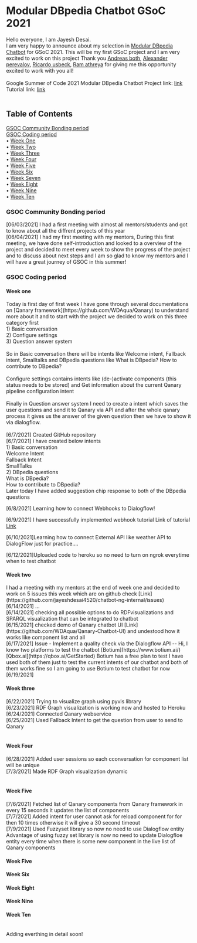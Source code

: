 # Modular DBpedia Chatbot GSoC 2021 
Hello everyone, I am Jayesh Desai.<br /> 
I am very happy to announce about my selection in [Modular DBpedia Chatbot](https://summerofcode.withgoogle.com/projects/#5922382260207616) for GSoC 2021.
This will be my first GSoC project and I am very excited to work on this project Thank you [Andreas both](https://www.linkedin.com/in/andreas-both-94267222/), [Alexander perevalov](https://www.linkedin.com/in/alexander-perevalov-837780111/?lipi=urn%3Ali%3Apage%3Ad_flagship3_people_connections%3BU%2FpdNmPFSUqmoz82LyrZKA%3D%3D), [Ricardo usbeck](https://www.linkedin.com/in/ricardo-usbeck/?lipi=urn%3Ali%3Apage%3Ad_flagship3_people_connections%3BQQw%2Bvv%2FvRwmEwkG30ZxSsQ%3D%3D), [Ram athreya](https://www.linkedin.com/in/ramgathreya/?lipi=urn%3Ali%3Apage%3Ad_flagship3_people_connections%3BQQw%2Bvv%2FvRwmEwkG30ZxSsQ%3D%3D) for giving me this opportunity excited to work with you all!
<br />
<br />
Google Summer of Code 2021 Modular DBpedia Chatbot Project link: [link](https://github.com/dbpedia/chatbot-ng) <br />
Tutorial link: [link](https://jayeshdesai4520.github.io/DBpedia-GSoC-2021/about)
<br />
<br />

## Table of Contents
<a href="#community_period">GSOC Community Bonding period</a>   
<a href="#coding_period">GSOC Coding period</a><br /> 
<span>&#8226;</span> <a href="#coding_period_weekone">Week One</a><br /> 
<span>&#8226;</span> <a href="#coding_period_weektwo">Week Two</a><br /> 
<span>&#8226;</span> <a href="#coding_period_weekthree">Week Three</a> <br /> 
<span>&#8226;</span> <a href="#coding_period_weekfour">Week Four</a><br /> 
<span>&#8226;</span> <a href="#coding_period_weekfive">Week Five</a><br />
<span>&#8226;</span> <a href="#coding_period_weeksix">Week Six</a><br /> 
<span>&#8226;</span> <a href="#coding_period_weekseven">Week Seven</a><br /> 
<span>&#8226;</span> <a href="#coding_period_weekeight">Week Eight</a><br /> 
<span>&#8226;</span> <a href="#coding_period_weeknine">Week Nine</a><br /> 
<span>&#8226;</span> <a href="#coding_period_weekten">Week Ten</a><br /> 

<h3 id="community_period">GSOC Community Bonding period</h3>

[06/03/2021] I had a first meeting with almost all mentors/students and got to know about all the diffrent projects of this year <br> 
[06/04/2021] I had my first meeting with my mentors, During this first meeting, we have done self-introduction and looked to a overview of the project and decided to meet every week to show the progress of the project and to discuss about next steps and I am so glad to know my mentors and I will have a great journey of GSOC in this summer!

<h3 id="coding_period">GSOC Coding period</h3>

<h4 id="coding_period_weekone">Week one</h4>
Today is first day of first week I have gone through several documentations on [Qanary framework](https://github.com/WDAqua/Qanary) to understand more about it 
and to start with the project we decided to work on this three category first <br /> 1) Basic conversation <br /> 2) Configure settings <br /> 3) Question answer system <br />
<br /> So in Basic conversation there will be intents like Welcome intent, Fallback intent, Smalltalks and DBpedia questions like What is DBpedia? How to contribute to DBpedia? <br /> <br />  Configure settings contains intents like (de-)activate components (this status needs to be stored) and Get information about the current Qanary pipeline configuration intent <br /> <br /> 
Finally in Question answer system I need to create a intent which saves the user questions and send it to Qanary via API and after the whole qanary process it gives us the answer of the given question then we have to show it via dialogflow. <br /> <br /> 
[6/7/2021] Created GitHub repository<br />
[6/7/2021] I have created below intents<br />
1) Basic conversation<br />
	 Welcome Intent<br />
	 Fallback Intent<br />
	 SmallTalks<br />
2) DBpedia questions<br />
	 What is DBpedia?<br />
	 How to contribute to DBpedia?<br />
Later today I have added suggestion chip response to both of the DBpedia questions

[6/8/2021] Learning how to connect Webhooks to Dialogflow!

[6/9/2021] I have successfully implemented webhook tutorial
Link of tutorial [Link](https://chatbotsjournal.com/step-by-step-guide-to-integrate-dialogflow-with-nodejs-aba949302caa)

[6/10/2021]Learning how to connect External API like weather API to DialogFlow just for practice....

[6/12/2021]Uploaded code to heroku so no need to turn on ngrok everytime when to test chatbot




<h4 id="coding_period_weektwo">Week two</h4>
I had a meeting with my mentors at the end of week one and decided to work on 5 issues this week which are on github check [Link](https://github.com/jayeshdesai4520/chatbot-ng-internal/issues)<br />
[6/14/2021] ...<br />
[6/14/2021] checking all possible options to do RDFvisualizations and SPARQL visualization that can be integrated to chatbot<br />
[6/15/2021] checked demo of Qanary chatbot UI [Link](https://github.com/WDAqua/Qanary-Chatbot-UI) and undestood how it works like component list and all<br />
[6/17/2021] Issue - Implement a quality check via the Dialogflow API  -- Hi, I know two platforms to test the chatbot [Botium](https://www.botium.ai/) [Qbox.ai](https://qbox.ai/GetStarted) Botium has a free plan to test I have used both of them just to test the current intents of our chatbot and both of them works fine so I am going to use Botium to test chatbot for now <br />
[6/19/2021] 


<h4 id="coding_period_weekthree">Week three</h4>
[6/22/2021] Trying to visualize graph using pyvis library<br />
[6/23/2021] RDF Graph visualization is working now and hosted to Heroku<br />
[6/24/2021] Connected Qanary webservice<br />
[6/25/2021] Used Fallback Intent to get the question from user to send to Qanary<br />
<br />

<h4 id="coding_period_weekfour">Week Four</h4>
[6/28/2021] Added user sessions so each cconversation for component list will be unique<br />
[7/3/2021]  Made RDF Graph visualization dynamic<br />
<br />


<h4 id="coding_period_weekfive">Week Five</h4>
[7/6/2021] Fetched list of Qanary components from Qanary framework in every 15 seconds it updates the list of components<br />
[7/7/2021] Added intent for user cannot ask for reload component for for then 10 times otherwise it will give a 30 second timeout<br />
[7/9/2021] Used Fuzzyset library so now no need to use Dialogflow entity Advantage of using fuzzy set library is now no need to update Dialogfloe entity every time when there is some new component in the live list of Qanary components
<br />
<h4 id="coding_period_weeksix">Week Five</h4>
<h4 id="coding_period_weekseven">Week Six</h4>
<h4 id="coding_period_weekeight">Week Eight</h4>
<h4 id="coding_period_weeknine">Week Nine</h4>
<h4 id="coding_period_weekten">Week Ten</h4>



<br />  Adding everthing in detail soon! <br /> 




